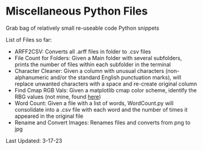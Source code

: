 # Miscellaneous Python Files
Grab bag of relatively small re-useable code Python snippets 

List of Files so far:
- ARFF2CSV: Converts all .arff files in folder to .csv files
- File Count for Folders: Given a Main folder with several subfolders, prints the number of files within each subfolder in the terminal
- Character Cleaner: Given a column with unusual characters (non-alphanumeric and/or the standard English punctuation marks), will replace unwanted characters with a space and re-create original column
- Find Cmap RGB Vals: Given a matplotlib cmap color scheme, identify the RBG values (not mine, found [here](https://stackoverflow.com/questions/33596491/extract-matplotlib-colormap-in-hex-format#:~:text=You%20can%20get%20a%20tuple%20of%20rgba%20values,wrote%20in%20the%20comments%2C%20you%20can%20use%20matplotlib.colors.rgb2hex.))
- Word Count: Given a file with a list of words, WordCount.py will consolidate into a .csv file with each word and the number of times it appeared in the original file
- Rename and Convert Images: Renames files and converts from png to jpg

Last Updated: 3-17-23
